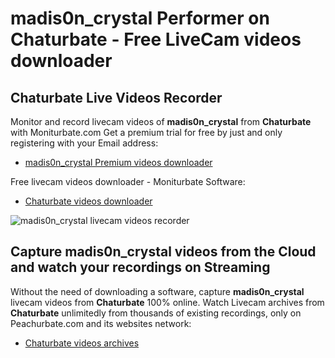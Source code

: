 # madis0n_crystal Performer on Chaturbate - Free LiveCam videos downloader

## Chaturbate Live Videos Recorder

Monitor and record livecam videos of **madis0n_crystal** from **Chaturbate** with Moniturbate.com
Get a premium trial for free by just and only registering with your Email address:
* [madis0n_crystal Premium videos downloader](https://moniturbate.com/request-demo-licence-key.html)

Free livecam videos downloader - Moniturbate Software:
* [Chaturbate videos downloader](https://moniturbate.com/moniturbate-download-software.html)

![madis0n_crystal livecam videos recorder](https://peachurnet.com/templates/moniturbate-software.png)


## Capture madis0n_crystal videos from the Cloud and watch your recordings on Streaming

Without the need of downloading a software, capture **madis0n_crystal** livecam videos from **Chaturbate** 100% online.
Watch Livecam archives from **Chaturbate** unlimitedly from thousands of existing recordings, only on Peachurbate.com and its websites network:
* [Chaturbate videos archives](https://peachurnet.com/)